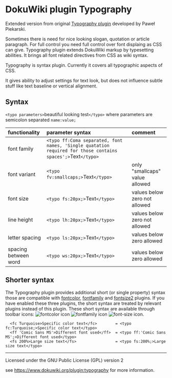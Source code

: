 DokuWiki plugin Typography
=============================
Extended version from original [Typography plugin](http://treecode.pl/typography.html) developed by Paweł Piekarski.

Sometimes there is need for nice looking slogan, quotation or article paragraph. For full control you need full control over font displaing as CSS can give. Typography plugin extends DokuWiki markup by typesetting abilities. It brings all font related directives from CSS as wiki syntax.

Typography is syntax plugin. Currently it covers all typographic aspects of CSS. 

It gives ability to adjust settings for text look, but does not influence subtle stuff like text baseline or vertical alignment.


## Syntax

`<typo parameters>`beautiful looking test`</typo>` where parameters are semicolon separated `name:value;` 

| functionality  | parameter syntax | comment |
|:--             |:--               |:--      |
|font family     | `<typo ff:Coma separated, font names, 'Single quatation required for those contains spaces';>`Text`</typo>` |  |
|font variant    | `<typo fv:smallcaps;>`Text`</typo>` | only "smallcaps" value allowed |
|font size       | `<typo fs:20px;>`Text`</typo>` | values below zero not allowed |
|line height     | `<typo lh:20px;>`Text`</typo>` | values below zero not allowed |
|letter spacing  | `<typo ls:20px;>`Text`</typo>` | values below zero allowed |
|spacing between word  | `<typo ws:20px;>`Text`</typo>` | values below zero allowed |

## Shorter syntax

The Typography plugin provides additional short (or single property) syntax those are compatible with [fontcolor](https://www.dokuwiki.org/plugin:fontcolor), [fontfamily](https://www.dokuwiki.org/plugin:fontfamily) and [fontsize2](https://www.dokuwiki.org/plugin:fontsize2) plugins. If you have enabled these three plugins, the short syntax are treated by relevant plugins instead of this plugin. These short syntax are available through toolbar icons: ![fontcolor icon](https://raw.githubusercontent.com/ssahara/dw-plugin-typography/master/images/fontcolor/picker.png) ![fontfamily icon](https://raw.githubusercontent.com/ssahara/dw-plugin-typography/master/images/fontfamily/picker.png) ![font-size icon](https://raw.githubusercontent.com/ssahara/dw-plugin-typography/master/images/fontsize/picker.png).

```
  <fc Turquoise>Specific color text</fc>        = <typo fc:Turquoise;>Specific color text</typo>
  <ff 'Comic Sans MS'>Different font used</ff>  = <typo ff:'Comic Sans MS';>Different font used</typo>
  <fs 200%>Large size text</fs>                 = <typo fs:200%;>Large size text</typo>
```

----
Licensed under the GNU Public License (GPL) version 2

see https://www.dokuwiki.org/plugin:typography for more information.

